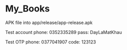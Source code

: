 # My_Books

APK file into app/release/app-release.apk

Test account
  phone: 0352335289
  pass: DayLaMatKhau
  
Test OTP
  phone: 0377041907
  code: 123123
